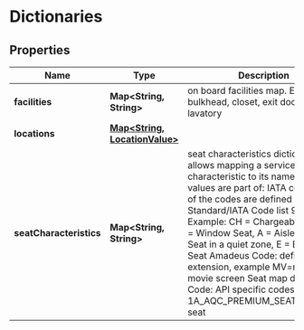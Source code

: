 

# Dictionaries


## Properties

| Name | Type | Description | Notes |
|------------ | ------------- | ------------- | -------------|
|**facilities** | **Map&lt;String, String&gt;** | on board facilities map. E.g: bulkhead, closet, exit door, galley, lavatory |  [optional] |
|**locations** | [**Map&lt;String, LocationValue&gt;**](LocationValue.md) |  |  [optional] |
|**seatCharacteristics** | **Map&lt;String, String&gt;** | seat characteristics dictionary allows mapping a service characteristic to its name. Possible values are part of:   IATA code: Most of the codes are defined by IATA Standard/IATA Code list 9825, Example: CH &#x3D; Chargeable Seat, W &#x3D; Window Seat, A &#x3D; Aisle              Seat, Q &#x3D; Seat in a quiet zone, E &#x3D; Exit Row Seat   Amadeus Code: defined as extension, example MV&#x3D;row with movie screen   Seat map display Code: API specific codes, example 1A_AQC_PREMIUM_SEAT&#x3D;premium seat |  [optional] |



